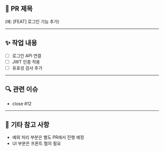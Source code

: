 ## 📌 PR 제목
(예: [FEAT] 로그인 기능 추가)

---

## ✨ 작업 내용
- [ ] 로그인 API 연결
- [ ] JWT 인증 적용
- [ ] 유효성 검사 추가

---

## 🔍 관련 이슈
- close #12

---

## 🧠 기타 참고 사항
- 예외 처리 부분은 별도 PR에서 진행 예정
- UI 부분은 프론트 협의 필요
